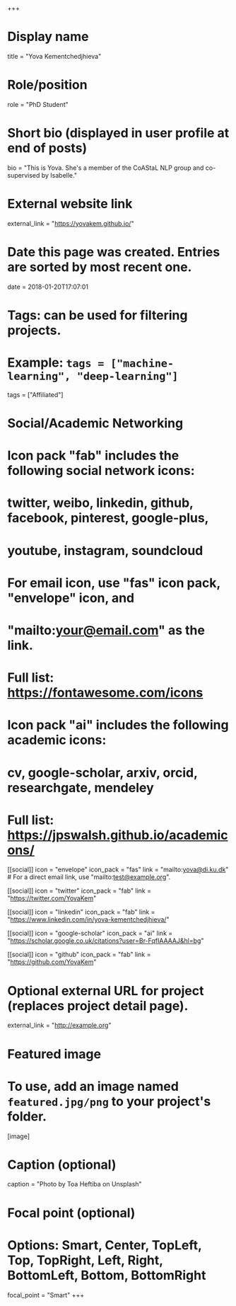 +++
# Display name
title = "Yova Kementchedjhieva"

# Role/position
role = "PhD Student"

# Short bio (displayed in user profile at end of posts)
bio = "This is Yova. She's a member of the CoAStaL NLP group and co-supervised by Isabelle."

# External website link
external_link = "https://yovakem.github.io/"

# Date this page was created. Entries are sorted by most recent one.
date = 2018-01-20T17:07:01

# Tags: can be used for filtering projects.
# Example: `tags = ["machine-learning", "deep-learning"]`
tags = ["Affiliated"]

# Social/Academic Networking
#
# Icon pack "fab" includes the following social network icons:
#
#   twitter, weibo, linkedin, github, facebook, pinterest, google-plus,
#   youtube, instagram, soundcloud
#
#   For email icon, use "fas" icon pack, "envelope" icon, and
#   "mailto:your@email.com" as the link.
#
#   Full list: https://fontawesome.com/icons
#
# Icon pack "ai" includes the following academic icons:
#
#   cv, google-scholar, arxiv, orcid, researchgate, mendeley
#
#   Full list: https://jpswalsh.github.io/academicons/

[[social]]
icon = "envelope"
icon_pack = "fas"
link = "mailto:yova@di.ku.dk"  # For a direct email link, use "mailto:test@example.org".

[[social]]
icon = "twitter"
icon_pack = "fab"
link = "https://twitter.com/YovaKem"

[[social]]
icon = "linkedin"
icon_pack = "fab"
link = "https://www.linkedin.com/in/yova-kementchedjhieva/"

[[social]]
icon = "google-scholar"
icon_pack = "ai"
link = "https://scholar.google.co.uk/citations?user=Br-FqfIAAAAJ&hl=bg"

[[social]]
icon = "github"
icon_pack = "fab"
link = "https://github.com/YovaKem"


# Optional external URL for project (replaces project detail page).
external_link = "http://example.org"

# Featured image
# To use, add an image named `featured.jpg/png` to your project's folder. 
[image]
  # Caption (optional)
  caption = "Photo by Toa Heftiba on Unsplash"

  # Focal point (optional)
  # Options: Smart, Center, TopLeft, Top, TopRight, Left, Right, BottomLeft, Bottom, BottomRight
  focal_point = "Smart"
+++
